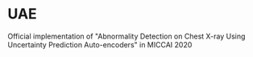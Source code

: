 # UAE
Official implementation of "Abnormality Detection on Chest X-ray Using Uncertainty Prediction Auto-encoders" in MICCAI 2020
